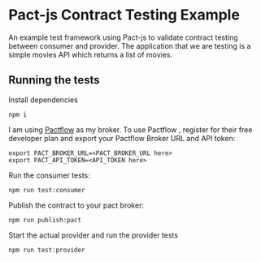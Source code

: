 # Pact-js Contract Testing Example

An example test framework using Pact-js to validate contract testing between consumer and provider. The application that we are testing is a simple movies API which returns a list of movies.

## Running the tests

Install dependencies

`npm i`

I am using [Pactflow](https://pactflow.io/) as my broker. To use Pactflow , register for their free developer plan and export your Pactflow Broker URL and API token:

```
export PACT_BROKER_URL=<PACT_BROKER_URL here>
export PACT_API_TOKEN=<API_TOKEN here>
```

Run the consumer tests:

`npm run test:consumer`

Publish the contract to your pact broker:

`npm run publish:pact`

Start the actual provider and run the provider tests

`npm run test:provider`



